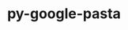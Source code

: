 ---
title: "py-google-pasta"
layout: cache
categories: [package, develop-2024-11-24]
meta: {"versions": ["0.2.0"], "compilers": ["gcc@=11.4.0", "gcc@=13.2.0"], "oss": ["ubuntu22.04", "ubuntu24.04"], "platforms": ["linux"], "targets": ["aarch64", "neoverse_v1", "x86_64_v3"], "stacks": ["e4s", "e4s-neoverse_v1", "ml-linux-aarch64-cpu", "ml-linux-aarch64-cuda", "ml-linux-x86_64-cpu", "ml-linux-x86_64-cuda", "ml-linux-x86_64-rocm", "root"], "num_specs": 6, "num_specs_by_stack": {"e4s-neoverse_v1": 1, "root": 6, "e4s": 1, "ml-linux-aarch64-cpu": 2, "ml-linux-aarch64-cuda": 2, "ml-linux-x86_64-rocm": 2, "ml-linux-x86_64-cuda": 2, "ml-linux-x86_64-cpu": 2}}
spec_details: [{"hash": "3jqvnr54ybim35spebbbfcu7c76qdhpa", "compiler": "gcc@=11.4.0", "versions": ["0.2.0"], "os": "ubuntu22.04", "platform": "linux", "target": "neoverse_v1", "variants": ["build_system=python_pip"], "stacks": ["e4s-neoverse_v1", "root"], "size": "-", "tarball": "https://binaries.spack.io/develop-2024-11-24/build_cache/linux-ubuntu22.04-neoverse_v1/gcc-11.4.0/py-google-pasta-0.2.0/linux-ubuntu22.04-neoverse_v1-gcc-11.4.0-py-google-pasta-0.2.0-3jqvnr54ybim35spebbbfcu7c76qdhpa.spack"}, {"hash": "brsdzjd2ckaqmmqhdyg3ehfjdpd7onay", "compiler": "gcc@=11.4.0", "versions": ["0.2.0"], "os": "ubuntu22.04", "platform": "linux", "target": "x86_64_v3", "variants": ["build_system=python_pip"], "stacks": ["root", "e4s"], "size": "-", "tarball": "https://binaries.spack.io/develop-2024-11-24/build_cache/linux-ubuntu22.04-x86_64_v3/gcc-11.4.0/py-google-pasta-0.2.0/linux-ubuntu22.04-x86_64_v3-gcc-11.4.0-py-google-pasta-0.2.0-brsdzjd2ckaqmmqhdyg3ehfjdpd7onay.spack"}, {"hash": "5bnqzzdivef7geb47efda3fjywi6g7ji", "compiler": "gcc@=13.2.0", "versions": ["0.2.0"], "os": "ubuntu24.04", "platform": "linux", "target": "aarch64", "variants": ["build_system=python_pip"], "stacks": ["root", "ml-linux-aarch64-cpu", "ml-linux-aarch64-cuda"], "size": "-", "tarball": "https://binaries.spack.io/develop-2024-11-24/build_cache/linux-ubuntu24.04-aarch64/gcc-13.2.0/py-google-pasta-0.2.0/linux-ubuntu24.04-aarch64-gcc-13.2.0-py-google-pasta-0.2.0-5bnqzzdivef7geb47efda3fjywi6g7ji.spack"}, {"hash": "ug2ufx4cklaxmgtxz2tk6v2us7md3epl", "compiler": "gcc@=13.2.0", "versions": ["0.2.0"], "os": "ubuntu24.04", "platform": "linux", "target": "aarch64", "variants": ["build_system=python_pip"], "stacks": ["root", "ml-linux-aarch64-cpu", "ml-linux-aarch64-cuda"], "size": "-", "tarball": "https://binaries.spack.io/develop-2024-11-24/build_cache/linux-ubuntu24.04-aarch64/gcc-13.2.0/py-google-pasta-0.2.0/linux-ubuntu24.04-aarch64-gcc-13.2.0-py-google-pasta-0.2.0-ug2ufx4cklaxmgtxz2tk6v2us7md3epl.spack"}, {"hash": "5pp5zt2hcktitw3dz5vdloftoehklmtq", "compiler": "gcc@=13.2.0", "versions": ["0.2.0"], "os": "ubuntu24.04", "platform": "linux", "target": "x86_64_v3", "variants": ["build_system=python_pip"], "stacks": ["ml-linux-x86_64-rocm", "ml-linux-x86_64-cuda", "root", "ml-linux-x86_64-cpu"], "size": "-", "tarball": "https://binaries.spack.io/develop-2024-11-24/build_cache/linux-ubuntu24.04-x86_64_v3/gcc-13.2.0/py-google-pasta-0.2.0/linux-ubuntu24.04-x86_64_v3-gcc-13.2.0-py-google-pasta-0.2.0-5pp5zt2hcktitw3dz5vdloftoehklmtq.spack"}, {"hash": "7q4yvamojvidvcqsanuz7viei2yybwkg", "compiler": "gcc@=13.2.0", "versions": ["0.2.0"], "os": "ubuntu24.04", "platform": "linux", "target": "x86_64_v3", "variants": ["build_system=python_pip"], "stacks": ["ml-linux-x86_64-rocm", "ml-linux-x86_64-cuda", "root", "ml-linux-x86_64-cpu"], "size": "-", "tarball": "https://binaries.spack.io/develop-2024-11-24/build_cache/linux-ubuntu24.04-x86_64_v3/gcc-13.2.0/py-google-pasta-0.2.0/linux-ubuntu24.04-x86_64_v3-gcc-13.2.0-py-google-pasta-0.2.0-7q4yvamojvidvcqsanuz7viei2yybwkg.spack"}]
---